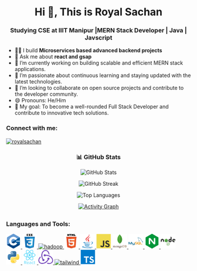 <!--![logo](https://github.com/AbhinayBhadauria99/AbhinayBhadauria99/blob/main/banner2.png)--->
<h1 align="center">Hi 👋, This is Royal Sachan</h1>
<h3 align="center">Studying CSE at IIIT Manipur |MERN Stack Developer | Java | Javscript</h3>

- 🙋‍♂️ I build **Microservices based advanced backend projects**
- 💬 Ask me about **react and gsap**
- 🔭 I’m currently working on building scalable and efficient MERN stack applications.
- 🌱 I’m passionate about continuous learning and staying updated with the latest technologies.
- 👯 I’m looking to collaborate on open source projects and contribute to the developer community.
- 😄 Pronouns: He/Him
- 🎯 My goal: To become a well-rounded Full Stack Developer and contribute to innovative tech solutions.
 
<h3 align="left">Connect with me:</h3>
<p align="left">
<a href="https://linkedin.com/in/royalsachan" target="blank"><img align="center" src="https://raw.githubusercontent.com/rahuldkjain/github-profile-readme-generator/master/src/images/icons/Social/linked-in-alt.svg" alt="royalsachan" height="30" width="40" /></a>

</p>


<div align="center">



### 📊 GitHub Stats

<!-- GitHub Stats Card -->
![GitHub Stats](https://github-readme-stats.vercel.app/api?username=royalsachan&show_icons=true&theme=radical&hide_border=true)

<!-- GitHub Streak Stats -->
![GitHub Streak](https://github-readme-streak-stats.herokuapp.com/?user=royalsachan&theme=radical&hide_border=true)

<!-- Most Used Languages -->
![Top Languages](https://github-readme-stats.vercel.app/api/top-langs/?username=royalsachan&theme=radical&hide_border=true&layout=compact)

<!-- Activity Graph -->
[![Activity Graph](https://github-readme-activity-graph.vercel.app/graph?username=royalsachan&theme=radical&hide_border=true)](https://github.com/ashutosh00710/github-readme-activity-graph)
</div>



## <h3 align="left">Languages and Tools:</h3>
<p align="left"> </a> <a href="https://www.w3schools.com/cpp/" target="_blank" rel="noreferrer"> <img src="https://raw.githubusercontent.com/devicons/devicon/master/icons/cplusplus/cplusplus-original.svg" alt="cplusplus" width="40" height="40"/> </a> <a href="https://www.w3schools.com/css/" target="_blank" rel="noreferrer"> <img src="https://raw.githubusercontent.com/devicons/devicon/master/icons/css3/css3-original-wordmark.svg" alt="css3" width="40" height="40"/> </a>  <a href="https://hadoop.apache.org/" target="_blank" rel="noreferrer"> <img src="https://www.vectorlogo.zone/logos/apache_hadoop/apache_hadoop-icon.svg" alt="hadoop" width="40" height="40"/> </a> <a href="https://www.w3.org/html/" target="_blank" rel="noreferrer"> <img src="https://raw.githubusercontent.com/devicons/devicon/master/icons/html5/html5-original-wordmark.svg" alt="html5" width="40" height="40"/> </a> <a href="https://www.java.com" target="_blank" rel="noreferrer"> <img src="https://raw.githubusercontent.com/devicons/devicon/master/icons/java/java-original.svg" alt="java" width="40" height="40"/> </a> <a href="https://developer.mozilla.org/en-US/docs/Web/JavaScript" target="_blank" rel="noreferrer"> <img src="https://raw.githubusercontent.com/devicons/devicon/master/icons/javascript/javascript-original.svg" alt="javascript" width="40" height="40"/> </a> <a href="https://www.mongodb.com/" target="_blank" rel="noreferrer"> <img src="https://raw.githubusercontent.com/devicons/devicon/master/icons/mongodb/mongodb-original-wordmark.svg" alt="mongodb" width="40" height="40"/> </a> <a href="https://www.mysql.com/" target="_blank" rel="noreferrer"> <img src="https://raw.githubusercontent.com/devicons/devicon/master/icons/mysql/mysql-original-wordmark.svg" alt="mysql" width="40" height="40"/> </a> <a href="https://www.nginx.com" target="_blank" rel="noreferrer"> <img src="https://raw.githubusercontent.com/devicons/devicon/master/icons/nginx/nginx-original.svg" alt="nginx" width="40" height="40"/> </a> <a href="https://nodejs.org" target="_blank" rel="noreferrer"> <img src="https://raw.githubusercontent.com/devicons/devicon/master/icons/nodejs/nodejs-original-wordmark.svg" alt="nodejs" width="40" height="40"/> </a> <a href="https://www.python.org" target="_blank" rel="noreferrer"> <img src="https://raw.githubusercontent.com/devicons/devicon/master/icons/python/python-original.svg" alt="python" width="40" height="40"/> </a> <a href="https://reactjs.org/" target="_blank" rel="noreferrer"> <img src="https://raw.githubusercontent.com/devicons/devicon/master/icons/react/react-original-wordmark.svg" alt="react" width="40" height="40"/> </a> <a href="https://redux.js.org" target="_blank" rel="noreferrer"> <img src="https://raw.githubusercontent.com/devicons/devicon/master/icons/redux/redux-original.svg" alt="redux" width="40" height="40"/> </a> <a href="https://tailwindcss.com/" target="_blank" rel="noreferrer"> <img src="https://www.vectorlogo.zone/logos/tailwindcss/tailwindcss-icon.svg" alt="tailwind" width="40" height="40"/> </a> <a href="https://www.typescriptlang.org/" target="_blank" rel="noreferrer"> <img src="https://raw.githubusercontent.com/devicons/devicon/master/icons/typescript/typescript-original.svg" alt="typescript" width="40" height="40"/> </a> </p>



